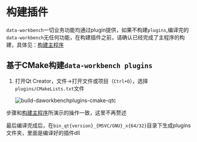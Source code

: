 # 构建插件

`data-workbench`一切业务功能均通过plugin提供，如果不构建`plugins`,编译完的`data-workbench`无任何功能，在构建插件之前，请确认已经完成了主程序的构建，具体见：[构建主程序](./构建主程序.md)

## 基于CMake构建`data-workbench plugins`

1. 打开Qt Creator，文件->打开文件或项目（`Ctrl+O`），选择`plugins/CMakeLists.txt`文件

    ![build-daworkbenchplugins-cmake-qtc](../../assets/PIC/build-daworkbenchplugins-cmake-qtc-01.png)

步骤和[构建主程序](./构建主程序.md)所演示的操作一致，这里不再赘述

最后编译完成后，在`bin_qt{version}_{MSVC/GNU}_x{64/32}`目录下生成plugins文件夹，里面是编译好的插件dll

